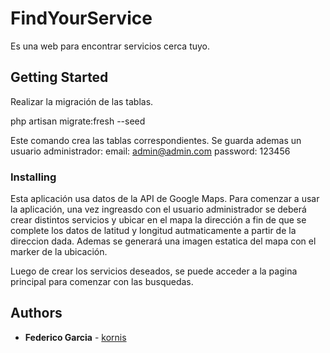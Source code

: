 # FindYourService

Es una web para encontrar servicios cerca tuyo.

## Getting Started

Realizar la migración de las tablas.

php artisan migrate:fresh --seed

Este comando crea las tablas correspondientes.
Se guarda ademas un usuario administrador:
email: admin@admin.com
password: 123456




### Installing

Esta aplicación usa datos de la API de Google Maps.
Para comenzar a usar la aplicación, una vez ingreasdo con el usuario administrador se deberá crear distintos servicios y ubicar en el mapa la dirección a fin de que se complete los datos de latitud y longitud autmaticamente a partir de la direccion dada.
Ademas se generará una imagen estatica del mapa con el marker de la ubicación.

Luego de crear los servicios deseados, se puede acceder a la pagina principal para comenzar con las busquedas.




## Authors

* **Federico Garcia**  - [kornis](https://github.com/kornis)




